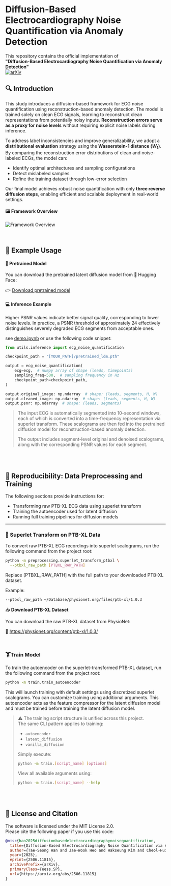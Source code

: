 # Diffusion-Based Electrocardiography Noise Quantification via Anomaly Detection

This repository contains the official implementation of  
**"Diffusion-Based Electrocardiography Noise Quantification via Anomaly Detection"**  
[![arXiv](https://img.shields.io/badge/arXiv-2506.11815-b31b1b.svg)](https://arxiv.org/abs/2506.11815)

## 🔍 Introduction

This study introduces a diffusion-based framework for ECG noise quantification using reconstruction-based anomaly
detection. The model is trained solely on clean ECG signals, learning to reconstruct clean representations from
potentially noisy inputs. **Reconstruction errors serve as a proxy for noise levels** without requiring explicit noise labels during inference.

To address label inconsistencies and improve generalizability, we adopt a **distributional evaluation** strategy using
the **Wasserstein-1 distance ($W_1$)**.  
By comparing the reconstruction error distributions of clean and noise-labeled ECGs, the model can:

- Identify optimal architectures and sampling configurations
- Detect mislabeled samples
- Refine the training dataset through low-error selection

Our final model achieves robust noise quantification with only **three reverse diffusion steps**, enabling efficient and
scalable deployment in real-world settings.

#### 🖼️ Framework Overview

![Framework Overview](figures/Framework_overview.jpg)

<br>

## 🧪 Example Usage

#### 🔗 Pretrained Model

You can download the pretrained latent diffusion model from 🤗 Hugging Face:

👉 [Download pretrained model](https://huggingface.co/Taeseong-Han/ECGNoiseQuantification/blob/main/pretrained_ldm.pth)

#### 💻 Inference Example
Higher PSNR values indicate better signal quality, corresponding to lower noise levels. 
In practice, a PSNR threshold of approximately 24 effectively distinguishes severely degraded ECG segments from acceptable ones.

see [demo.ipynb](https://github.com/Taeseong-Han/ECGNoiseQuantification/blob/main/demo.ipynb) or use the following code
snippet:
```python
from utils.inference import ecg_noise_quantification

checkpoint_path = "[YOUR_PATH]/pretrained_ldm.pth"

output = ecg_noise_quantification(
    ecg=ecg,  # numpy array of shape (leads, timepoints)
    sampling_freq=500,  # sampling frequency in Hz
    checkpoint_path=checkpoint_path,
)

output.original_image: np.ndarray  # shape: (leads, segments, H, W)
output.cleaned_image: np.ndarray  # shape: (leads, segments, H, W)
output.psnr: np.ndarray  # shape: (leads, segments)
```
> The input ECG is automatically segmented into 10-second windows, each of which is converted into a time-frequency
> representation via superlet transform. These scalograms are then fed into the pretrained diffusion model for
> reconstruction-based anomaly detection.
>
>The output includes segment-level original and denoised scalograms, along with the corresponding PSNR values for each segment.
> 

<br>
<br>

## 🧬 Reproducibility: Data Preprocessing and Training

The following sections provide instructions for:

- Transforming raw PTB-XL ECG data using superlet transform
- Training the autoencoder used for latent diffusion
- Running full training pipelines for diffusion models

---

### 🔄 Superlet Transform on PTB-XL Data

To convert raw PTB-XL ECG recordings into superlet scalograms, run the following command from the project root:

```bash
python -m preprocessing.superlet_transform_ptbxl \
  --ptbxl_raw_path [PTBXL_RAW_PATH]
```

Replace [PTBXL_RAW_PATH] with the full path to your downloaded PTB-XL dataset.

Example:

```bash
--ptbxl_raw_path ~/Database/physionet.org/files/ptb-xl/1.0.3
```

📥 **Download PTB-XL Dataset**

You can download the raw PTB-XL dataset from PhysioNet:

🔗 https://physionet.org/content/ptb-xl/1.0.3/

<br>

### 🏋️Train Model

To train the autoencoder on the superlet-transformed PTB-XL dataset, run the following command from the project root:

```bash
python -m train.train_autoencoder
```

This will launch training with default settings using discretized superlet scalograms. You can customize training using
additional arguments.
This autoencoder acts as the feature compressor for the latent diffusion model and must be trained before training the
latent diffusion model.

> ⚠️ The training script structure is unified across this project.  
> The same CLI pattern applies to training:
>
> - `autoencoder`
> - `latent_diffusion`
> - `vanilla_diffusion`
>
> Simply execute:
>
> ```bash
> python -m train.[script_name] [options]
> ```
> View all available arguments using:
> ```bash
> python -m train.[script_name] --help
> ```

<br>
<br>

## 📄 License and Citation

The software is licensed under the MIT License 2.0.  
Please cite the following paper if you use this code:

```bibtex
@misc{han2025diffusionbasedelectrocardiographynoisequantification,
  title={Diffusion-Based Electrocardiography Noise Quantification via Anomaly Detection}, 
  author={Tae-Seong Han and Jae-Wook Heo and Hakseung Kim and Cheol-Hui Lee and Hyub Huh and Eue-Keun Choi and Dong-Joo Kim},
  year={2025},
  eprint={2506.11815},
  archivePrefix={arXiv},
  primaryClass={eess.SP},
  url={https://arxiv.org/abs/2506.11815}
}
```
